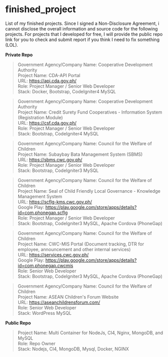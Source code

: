 # finished_project
List of my finished projects. Since I signed a Non-Disclosure Agreement, i cannot disclose the overall information and source code for the following projects. For projects that I developed for free, I will provide the public repo link for you to check and submit report if you think I need to fix something (LOL).

<b> Private Repo </b> <br />

>Government Agency/Company Name: Cooperative Development Authority <br />
Project Name: CDA-API Portal <br />
URL: https://api.cda.gov.ph/ <br /> 
Role: Project Manager / Senior Web Developer <br />
Stack: Docker, Bootstrap, CodeIgniter4 MySQL <br />

>Government Agency/Company Name: Cooperative Development Authority <br />
Project Name: Credit Surety Fund Cooperatives - Information System (Registration Module) <br />
URL: https://csf.cda.gov.ph/ <br /> 
Role: Project Manager / Senior Web Developer <br />
Stack: Bootstrap, CodeIgniter4 MySQL <br />

>Government Agency/Company Name: Council for the Welfare of Children <br />
Project Name: Subaybay Bata Management System (SBMS) <br />
URL: https://sbms.cwc.gov.ph/ <br /> 
Role: Project Manager / Senior Web Developer <br />
Stack: Bootstrap, CodeIgniter3 MySQL <br />
 

>Government Agency/Company Name: Council for the Welfare of Children <br />
Project Name: Seal of Child Friendly Local Governance - Knowledge Management System <br />
URL: https://scflg-kms.cwc.gov.ph/ <br />
Google Play: https://play.google.com/store/apps/details?id=com.phonegap.scflg <br />
Role: Project Manager / Senior Web Developer <br />
Stack: Bootstrap, CodeIgniter3 MySQL, Apache Cordova (PhoneGap) <br />


>Government Agency/Company Name: Council for the Welfare of Children <br />
Project Name: CWC-MIS Portal (Document tracking, DTR for employee, announcement and other internal services) <br />
URL: https://services.cwc.gov.ph/ <br /> Google Play: https://play.google.com/store/apps/details?id=com.phonegap.cwcmis <br /> Role: Senior Web Developer <br /> Stack: Bootstrap, CodeIgniter3 MySQL, Apache Cordova (PhoneGap) <br />

>Government Agency/Company Name: Council for the Welfare of Children <br />
Project Name: ASEAN Children's Forum Website <br />
URL: https://aseanchildrensforum.com/ <br /> 
Role: Senior Web Developer <br />
Stack: WordPress MySQL <br />


<b> Public Repo </b> <br />

>Project Name: Multi Container for NodeJs, CI4, Nginx, MongoDB, and MySQL <br />
Role: Repo Owner <br />
Stack: Nodejs, CI4, MongoDB, Mysql, Docker, NGINX <br />



